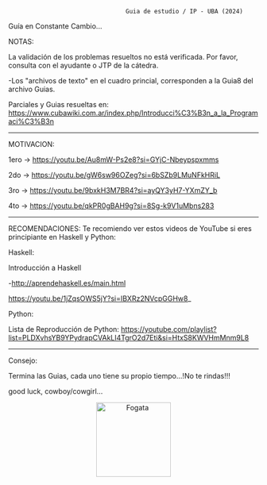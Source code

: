                                      Guia de estudio / IP - UBA (2024)


Guía en Constante Cambio...

NOTAS:

La validación de los problemas resueltos no está verificada. Por favor, consulta con el ayudante o JTP de la cátedra.

-Los "archivos de texto" en el cuadro princial, corresponden a la Guia8 del archivo Guias.

Parciales y Guias resueltas en: https://www.cubawiki.com.ar/index.php/Introducci%C3%B3n_a_la_Programaci%C3%B3n

---------------------------------------------------------------------------------------------------------------
MOTIVACION:

1ero -> https://youtu.be/Au8mW-Ps2e8?si=GYjC-Nbeypspxmms

2do -> https://youtu.be/gW6sw96OZeg?si=6bSZb9LMuNFkHRiL 

3ro ->  https://youtu.be/9bxkH3M7BR4?si=ayQY3yH7-YXmZY_b 

4to -> https://youtu.be/qkPR0gBAH9g?si=8Sg-k9V1uMbns283 

---------------------------------------------------------------------------------------------------------------
RECOMENDACIONES:
Te recomiendo ver estos videos de YouTube si eres principiante en Haskell y Python:

Haskell:

Introducción a Haskell

-http://aprendehaskell.es/main.html

https://youtu.be/1jZqsOWS5jY?si=IBXRz2NVcpGGHw8_

Python:

Lista de Reproducción de Python:
https://youtube.com/playlist?list=PLDXvhsYB9YPydrapCVAkLI4TgrO2d7Eti&si=HtxS8KWVHmMnm9L8

---------------------------------------------------------------------------------------------------------------
Consejo:

Termina las Guias, cada uno tiene su propio tiempo...!No te rindas!!!

good luck, cowboy/cowgirl...
<div align="center">
  <img alt="Fogata" src="https://user-images.githubusercontent.com/74038190/213911110-aedbef38-a29f-4b6b-a65c-11608b4f75a5.gif" width="150" >
</div>